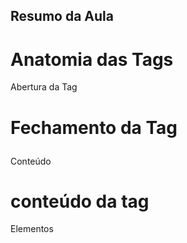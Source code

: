 ## Resumo da Aula

# Anatomia das Tags

Abertura da Tag
<h1>

Fechamento da Tag
</h1>

Conteúdo
<h1> conteúdo da tag </h1>

Elementos
<img src="" alt="">